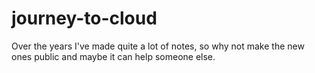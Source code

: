 # journey-to-cloud
Over the years I've made quite a lot of notes, so why not make the new ones public and maybe it can help someone else.

